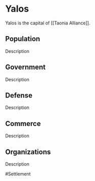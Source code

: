 # Yalos
Yalos is the capital of [[Taonia Alliance]]. 

## Population
Description

## Government
Description

## Defense
Description

## Commerce
Description

## Organizations
Description

#Settlement 